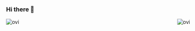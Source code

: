 ### Hi there 👋
<p>
  <img align="left" src="https://github-readme-stats.vercel.app/api?username=alexandrucracea&show_icons=true&theme=tokyonight"alt="ovi" />
</p>
<p>&nbsp;
  <img align="right" src="https://github-readme-stats.vercel.app/api/top-langs/?username=alexandrucracea&layout=compact&theme=tokyonight" alt="ovi"  />
</p>



<!--
**alexandrucracea/alexandrucracea** is a ✨ _special_ ✨ repository because its `README.md` (this file) appears on your GitHub profile.

Here are some ideas to get you started:

- 🔭 I’m currently working on ...
- 🌱 I’m currently learning ...
- 👯 I’m looking to collaborate on ...
- 🤔 I’m looking for help with ...
- 💬 Ask me about ...
- 📫 How to reach me: ...
- 😄 Pronouns: ...
- ⚡ Fun fact: ...
-->
